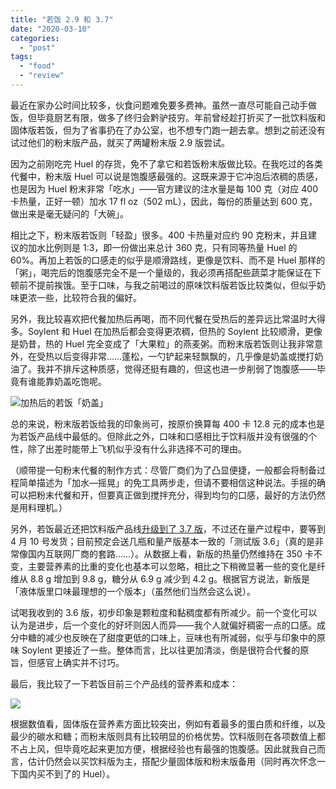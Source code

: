 ```yaml
---
title: "若饭 2.9 和 3.7"
date: "2020-03-10"
categories: 
  - "post"
tags: 
  - "food"
  - "review"
---
```


最近在家办公时间比较多，伙食问题难免要多费神。虽然一直尽可能自己动手做饭，但毕竟厨艺有限，做多了终归会黔驴技穷。年前曾经趁打折买了一批饮料版和固体版若饭，但为了省事扔在了办公室，也不想专门跑一趟去拿。想到之前还没有试过他们的粉末版产品，就买了两罐粉末版 2.9 版尝试。

因为之前刚吃完 Huel 的存货，免不了拿它和若饭粉末版做比较。在我吃过的各类代餐中，粉末版 Huel 可以说是饱腹感最强的。这既来源于它冲泡后浓稠的质感，也是因为 Huel 粉末非常「吃水」——官方建议的注水量是每 100 克（对应 400 卡热量，正好一顿）加水 17 fl oz（502 mL），因此，每份的质量达到 600 克，做出来是毫无疑问的「大碗」。

相比之下，粉末版若饭则「轻盈」很多。400 卡热量对应约 90 克粉末，并且建议的加水比例则是 1:3，即一份做出来总计 360 克，只有同等热量 Huel 的 60%。再加上若饭的口感走的似乎是顺滑路线，更像是饮料、而不是 Huel 那样的「粥」，喝完后的饱腹感完全不是一个量级的，我必须再搭配些蔬菜才能保证在下顿前不提前挨饿。至于口味，与我之前喝过的原味饮料版若饭比较类似，但似乎奶味更浓一些，比较符合我的偏好。

另外，我比较喜欢把代餐加热后再喝，而不同代餐在受热后的差异远比常温时大得多。Soylent 和 Huel 在加热后都会变得更浓稠，但热的 Soylent 比较顺滑，更像是奶昔，热的 Huel 完全变成了「大果粒」的燕麦粥。而粉末版若饭则让我非常意外，在受热以后变得非常……蓬松，一勺铲起来轻飘飘的，几乎像是奶盖或搅打奶油了。我并不排斥这种质感，觉得还挺有趣的，但这也进一步削弱了饱腹感——毕竟有谁能靠奶盖吃饱呢。

![加热后的若饭「奶盖」](https://p178.p0.n0.cdn.getcloudapp.com/items/5zuyNPA0/IMG_8699.jpeg?v=97da4a844e4856778c677bfb58cebb1c)

总的来说，粉末版若饭给我的印象尚可，按原价换算每 400 卡 12.8 元的成本也是为若饭产品线中最低的。但除此之外，口味和口感相比于饮料版并没有很强的个性，除了出差时能带上飞机似乎没有什么非选择不可的理由。

（顺带提一句粉末代餐的制作方式：尽管厂商们为了凸显便捷，一般都会将制备过程简单描述为「加水—摇晃」的免工具两步走，但请不要相信这种说法。手摇的确可以把粉末代餐和开，但要真正做到搅拌充分，得到均匀的口感，最好的方法仍然是用料理机。）

另外，若饭最近还把饮料版产品线[升级到了 3.7 版](https://mp.weixin.qq.com/s/85CevANs34xTZBF8Gqp8MA?spm=jl)，不过还在量产过程中，要等到 4 月 10 号发货；目前预定会送几瓶和量产版基本一致的「测试版 3.6」（真的是非常像国内互联网厂商的套路……）。从数据上看，新版的热量仍然维持在 350 卡不变，主要营养素的比重的变化也基本可以忽略，相比之下稍微显著一些的变化是纤维从 8.8 g 增加到 9.8 g，糖分从 6.9 g 减少到 4.2 g。根据官方说法，新版是「液体版里口味最理想的一个版本」（虽然他们当然会这么说）。

试喝我收到的 3.6 版，初步印象是颗粒度和黏稠度都有所减少。前一个变化可以认为是进步，后一个变化的好坏则因人而异——我个人就偏好稠密一点的口感。成分中糖的减少也反映在了甜度更低的口味上，豆味也有所减弱，似乎与印象中的原味 Soylent 更接近了一些。整体而言，比以往更加清淡，倒是很符合代餐的原旨，但感官上确实并不讨巧。

最后，我比较了一下若饭目前三个产品线的营养素和成本：

![](https://p178.p0.n0.cdn.getcloudapp.com/items/7KuREkX2/Screen+Shot+2020-03-08+at+9.42.50+PM.png?v=b91c3bedb7f8905080376763d7645525)

根据数值看，固体版在营养素方面比较突出，例如有着最多的蛋白质和纤维，以及最少的碳水和糖；而粉末版则具有比较明显的价格优势。饮料版则在各项数值上都不占上风，但毕竟吃起来更加方便，根据经验也有最强的饱腹感。因此就我自己而言，估计仍然会以买饮料版为主，搭配少量固体版和粉末版备用（同时再次怀念一下国内买不到了的 Huel）。
